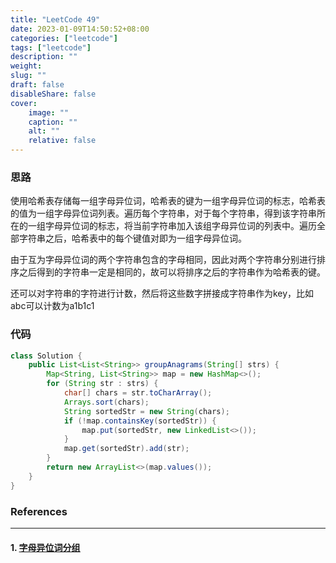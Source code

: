 ```yaml
---
title: "LeetCode 49"
date: 2023-01-09T14:50:52+08:00
categories: ["leetcode"]
tags: ["leetcode"]
description: ""
weight:
slug: ""
draft: false
disableShare: false
cover:
    image: ""
    caption: ""
    alt: ""
    relative: false
---
```


### 思路

使用哈希表存储每一组字母异位词，哈希表的键为一组字母异位词的标志，哈希表的值为一组字母异位词列表。遍历每个字符串，对于每个字符串，得到该字符串所在的一组字母异位词的标志，将当前字符串加入该组字母异位词的列表中。遍历全部字符串之后，哈希表中的每个键值对即为一组字母异位词。

由于互为字母异位词的两个字符串包含的字母相同，因此对两个字符串分别进行排序之后得到的字符串一定是相同的，故可以将排序之后的字符串作为哈希表的键。

还可以对字符串的字符进行计数，然后将这些数字拼接成字符串作为key，比如abc可以计数为a1b1c1

### 代码

```java
class Solution {
    public List<List<String>> groupAnagrams(String[] strs) {
        Map<String, List<String>> map = new HashMap<>();
        for (String str : strs) {
            char[] chars = str.toCharArray();
            Arrays.sort(chars);
            String sortedStr = new String(chars);
            if (!map.containsKey(sortedStr)) {
                map.put(sortedStr, new LinkedList<>());
            }
            map.get(sortedStr).add(str);
        }
        return new ArrayList<>(map.values());
    }
}
```

### References

---

#### 1. [字母异位词分组](https://leetcode.cn/problems/group-anagrams/)
